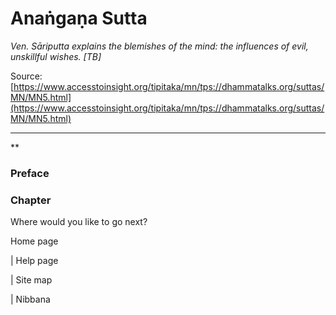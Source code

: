 # Anaṅgaṇa Sutta

*Ven. Sāriputta explains the blemishes of the mind: the influences of evil, unskillful wishes. [TB]*

Source: [https://www.accesstoinsight.org/tipitaka/mn/tps://dhammatalks.org/suttas/MN/MN5.html](https://www.accesstoinsight.org/tipitaka/mn/tps://dhammatalks.org/suttas/MN/MN5.html)

---

**

### Preface

### Chapter

Where would you like to go next?

Home page

| Help page

| Site map

| Nibbana